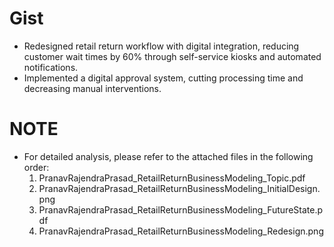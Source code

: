 # Gist
- Redesigned retail return workflow with digital integration, reducing customer wait times by 60% through self-service kiosks and automated notifications.
- Implemented a digital approval system, cutting processing time and decreasing manual interventions.

# NOTE
- For detailed analysis, please refer to the attached files in the following order:
  1. PranavRajendraPrasad_RetailReturnBusinessModeling_Topic.pdf
  2. PranavRajendraPrasad_RetailReturnBusinessModeling_InitialDesign.png
  3. PranavRajendraPrasad_RetailReturnBusinessModeling_FutureState.pdf
  4. PranavRajendraPrasad_RetailReturnBusinessModeling_Redesign.png
